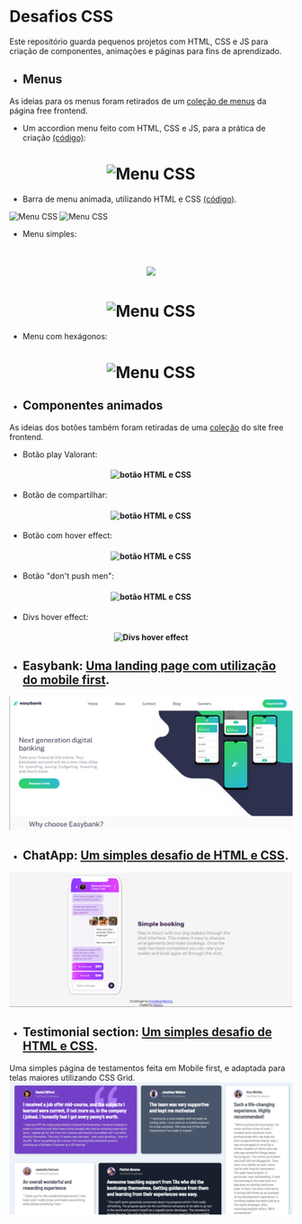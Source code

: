 # Desafios CSS
Este repositório guarda pequenos projetos com HTML, CSS e JS para criação de componentes, animações e páginas para fins de aprendizado.

* ## Menus
As ideias para os menus foram retirados de um [coleção de menus](https://freefrontend.com/css-menu/ "135 CSS Menus") da página free frontend.
  - Um accordion menu feito com HTML, CSS e JS, para a prática de criação [(código)](/accordion-menu): 
  <h1 align="center"><img src="https://media.giphy.com/media/A47FC63rMzPZoKsEgI/giphy.gif" alt="Menu CSS" /></h1>

  - Barra de menu animada, utilizando HTML e CSS [(código)](/menu-bar).

  ![Menu CSS](https://media.giphy.com/media/Qfj66lvyKT7qIMn93F/giphy.gif)
  ![Menu CSS](https://media.giphy.com/media/5J825qLBfmAin8VB7r/giphy.gif)

  - Menu simples:
  <h1 align="center"><img src="https://media.giphy.com/media/HYAB0Ck03FGxGETWHr/giphy.gif" /></h1>
  <h1 align="center"><img src="https://media.giphy.com/media/Bdi38EfoehzyazWqmd/giphy.gif" alt="Menu CSS" /></h1>

  - Menu com hexágonos:
  <h1 align="center"><img src="https://media.giphy.com/media/2WTFRjmxR8bUsZYlvN/giphy.gif" alt="Menu CSS" /></h1>

* ## Componentes animados
As ideias dos botões também foram retiradas de uma [coleção](https://freefrontend.com/css-buttons/) do site free frontend.
  - Botão play Valorant:
  <h4 align="center"><img src="https://media.giphy.com/media/flEG9etQSLq9Soyke5/giphy.gif" alt="botão HTML e CSS" /></h4>

  - Botão de compartilhar:
  <h4 align="center"><img src="https://media.giphy.com/media/3C50WOrjM97VSpWB7U/giphy.gif" alt="botão HTML e CSS" /></h4>

  - Botão com hover effect:
  <h4 align="center"><img src="https://media.giphy.com/media/SLNOoHostoEYQVCV4r/giphy.gif" alt="botão HTML e CSS" /></h4>

  - Botão "don't push men":
  <h4 align="center"><img src="https://media.giphy.com/media/jIgOyMeFWUAOsVaQ46/giphy.gif" alt="botão HTML e CSS" /></h4>

  - Divs hover effect:
  <h4 align="center"><img src="https://media.giphy.com/media/X6SojjYHBvkTxJo06O/giphy.gif" alt="Divs hover effect" /></h4>

* ## Easybank: [Uma landing page com utilização do mobile first](/easybank-landing-page "Easybank").
![](/easybank-landing-page/desktop.png)

* ## ChatApp: [Um simples desafio de HTML e CSS](/chat-app-css "ChatApp").
![](/chat-app-css/desktop.png)

* ## Testimonial section: [Um simples desafio de HTML e CSS](/testimonials-section "testimonial section").
Uma simples página de testamentos feita em Mobile first, e adaptada para telas maiores utilizando CSS Grid.
![](/testimonials-section/desktop.png)